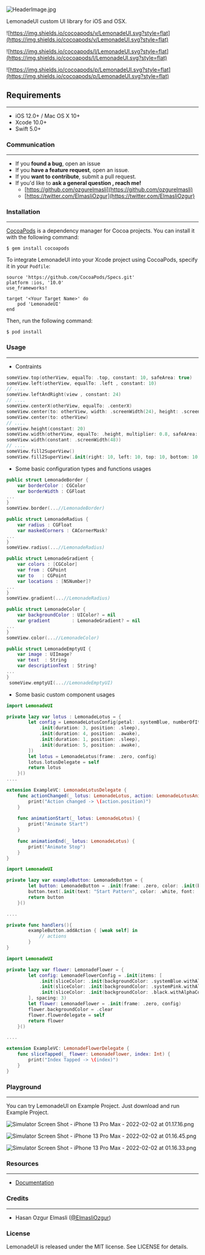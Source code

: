 ![HeaderImage.jpg](https://s3.us-west-2.amazonaws.com/secure.notion-static.com/95ffa0ed-b947-4d22-bd24-b47a66b8f6e5/HeaderImage.jpg?X-Amz-Algorithm=AWS4-HMAC-SHA256&X-Amz-Content-Sha256=UNSIGNED-PAYLOAD&X-Amz-Credential=AKIAT73L2G45EIPT3X45%2F20220201%2Fus-west-2%2Fs3%2Faws4_request&X-Amz-Date=20220201T222820Z&X-Amz-Expires=86400&X-Amz-Signature=fffd73a893422cfda3e177e5f6a6ab8fd9806d545491ecaeb8cc6326834af002&X-Amz-SignedHeaders=host&response-content-disposition=filename%20%3D%22HeaderImage.jpg%22&x-id=GetObject)

LemonadeUI custom UI library for iOS and OSX.

![https://img.shields.io/cocoapods/v/LemonadeUI.svg?style=flat](https://img.shields.io/cocoapods/v/LemonadeUI.svg?style=flat)

![https://img.shields.io/cocoapods/l/LemonadeUI.svg?style=flat](https://img.shields.io/cocoapods/l/LemonadeUI.svg?style=flat)

![https://img.shields.io/cocoapods/p/LemonadeUI.svg?style=flat](https://img.shields.io/cocoapods/p/LemonadeUI.svg?style=flat)

## **Requirements**

---

- iOS 12.0+ / Mac OS X 10+
- Xcode 10.0+
- Swift 5.0+

### **Communication**

---

- If you **found a bug**, open an issue
- If you **have a feature request**, open an issue.
- If you **want to contribute**, submit a pull request.
- If you'd like to **ask a general question , reach me!**
    - [https://github.com/ozgurelmasli](https://github.com/ozgurelmasli)
    - [https://twitter.com/ElmasliOzgur](https://twitter.com/ElmasliOzgur)

### **Installation**

---

[CocoaPods](http://cocoapods.org/) is a dependency manager for Cocoa projects. You can install it with the following command:

```
$ gem install cocoapods
```

To integrate LemonadeUI into your Xcode project using CocoaPods, specify it in your `Podfile`:

```
source 'https://github.com/CocoaPods/Specs.git'
platform :ios, '10.0'
use_frameworks!

target '<Your Target Name>' do
	pod 'LemonadeUI'
end
```

Then, run the following command:

```
$ pod install
```

### Usage

---

- Contraints

```swift
someView.top(otherView, equalTo: .top, constant: 10, safeArea: true)
someView.left(otherView, equalTo: .left , constant: 10)
// ....
someView.leftAndRight(view , constant: 24)
// ....
someView.centerX(otherView, equalTo: .centerX)
someView.center(to: otherView, width: .screenWidth(24), height: .screenHeight())
someView.center(to: otherView)
// ....
someView.height(constant: 20)
someView.width(otherView, equalTo: .height, multiplier: 0.8, safeArea: true)
someView.width(constant: .screenWidth(48))
// .... 
someView.fill2SuperView()
someView.fill2SuperView(.init(right: 10, left: 10, top: 10, bottom: 10))
```

- Some basic configuration types and functions usages

```swift
public struct LemonadeBorder {
    var borderColor : CGColor
    var borderWidth : CGFloat 
...
}
someView.border(...//LemonadeBorder)
```

```swift
public struct LemonadeRadius {
    var radius : CGFloat
    var maskedCorners : CACornerMask?
...
}
someView.radius(...//LemonadeRadius)
```

```swift
public struct LemonadeGradient {
    var colors : [CGColor]
    var from : CGPoint
    var to   : CGPoint
    var locations : [NSNumber]?
...
}
someView.gradient(...//LemonadeRadius)
```

```swift
public struct LemonadeColor {
    var backgroundColor : UIColor? = nil
    var gradient        : LemonadeGradient? = nil
...
}
someView.color(...//LemonadeColor)
```

```swift
public struct LemonadeEmptyUI {
    var image : UIImage?
    var text  : String
    var descriptionText : String?
...
}
 someView.emptyUI(...//LemonadeEmptyUI)
```

- Some basic custom component usages

```swift
import LemonadeUI

private lazy var lotus : LemonadeLotus = {
        let config = LemonadeLotusConfig(petal: .systemBlue, numberOfItems: 8, pattern: [
            .init(duration: 3, position: .sleep),
            .init(duration: 4, position: .awake),
            .init(duration: 1, position: .sleep),
            .init(duration: 5, position: .awake),
        ])
        let lotus = LemonadeLotus(frame: .zero, config)
        lotus.lotusDelegate = self
        return lotus
    }()
....

extension ExampleVC: LemonadeLotusDelegate {
    func actionChanged(_ lotus: LemonadeLotus, action: LemonadeLotusAnimationPatternItem) {
        print("Action changed -> \(action.position)")
    }
    
    func animationStart(_ lotus: LemonadeLotus) {
        print("Animate Start")
    }
    
    func animationEnd(_ lotus: LemonadeLotus) {
        print("Animate Stop")
    }
}
```

```swift
import LemonadeUI

private lazy var exampleButton: LemonadeButton = {
        let button: LemonadeButton = .init(frame: .zero, color: .init(backgroundColor: .systemBlue), radius:.init(radius: 8))
        button.text(.init(text: "Start Pattern", color: .white, font: .systemFont(ofSize: 20), alignment: .center))
        return button
    }()

....

private func handlers(){
        exampleButton.addAction { [weak self] in
            // actions
        }
}
```

```swift
import LemonadeUI

private lazy var flower: LemonadeFlower = {
        let config: LemonadeFlowerConfig = .init(items: [
            .init(sliceColor: .init(backgroundColor: .systemBlue.withAlphaComponent(0.7)), sliceBorder: .init(borderColor: .black, width: 2.0)),
            .init(sliceColor: .init(backgroundColor: .systemPink.withAlphaComponent(0.7)), sliceBorder: .init(borderColor: .black, width: 1.0)),
            .init(sliceColor: .init(backgroundColor: .black.withAlphaComponent(0.7)), sliceBorder: .init(borderColor: .white, width: 2.0), customView: .init(frame: .zero, color: .init(backgroundColor: .orange), radius: .init(radius: 20), border: .init(borderColor: .white, width: 2.0)))
        ], spacing: 3)
        let flower: LemonadeFlower = .init(frame: .zero, config)
        flower.backgroundColor = .clear
        flower.flowerdelegate = self
        return flower
    }()

....

extension ExampleVC: LemonadeFlowerDelegate {
    func sliceTapped(_ flower: LemonadeFlower, index: Int) {
        print("Index Tapped -> \(index)")
    }
}
```

### Playground

---

You can try LemonadeUI on Example Project. Just download and run Example Project. 

![Simulator Screen Shot - iPhone 13 Pro Max - 2022-02-02 at 01.17.16.png](https://s3.us-west-2.amazonaws.com/secure.notion-static.com/c3c24b22-36ba-468e-b36f-f87a68a0b02a/Simulator_Screen_Shot_-_iPhone_13_Pro_Max_-_2022-02-02_at_01.17.16.png?X-Amz-Algorithm=AWS4-HMAC-SHA256&X-Amz-Content-Sha256=UNSIGNED-PAYLOAD&X-Amz-Credential=AKIAT73L2G45EIPT3X45%2F20220201%2Fus-west-2%2Fs3%2Faws4_request&X-Amz-Date=20220201T222918Z&X-Amz-Expires=86400&X-Amz-Signature=4898a1f75dc8c5406ba8a74be90983fd572fa4744674ddd4bd0d9ba0c824e304&X-Amz-SignedHeaders=host&response-content-disposition=filename%20%3D%22Simulator%2520Screen%2520Shot%2520-%2520iPhone%252013%2520Pro%2520Max%2520-%25202022-02-02%2520at%252001.17.16.png%22&x-id=GetObjectng)

![Simulator Screen Shot - iPhone 13 Pro Max - 2022-02-02 at 01.16.45.png](https://s3.us-west-2.amazonaws.com/secure.notion-static.com/3e46feb5-d677-480f-838a-544b2934e5fb/Simulator_Screen_Shot_-_iPhone_13_Pro_Max_-_2022-02-02_at_01.16.45.png?X-Amz-Algorithm=AWS4-HMAC-SHA256&X-Amz-Content-Sha256=UNSIGNED-PAYLOAD&X-Amz-Credential=AKIAT73L2G45EIPT3X45%2F20220201%2Fus-west-2%2Fs3%2Faws4_request&X-Amz-Date=20220201T222935Z&X-Amz-Expires=86400&X-Amz-Signature=e652345bfdd92f0591aed83b2431f5552905eb1e2e35938de089de615774e798&X-Amz-SignedHeaders=host&response-content-disposition=filename%20%3D%22Simulator%2520Screen%2520Shot%2520-%2520iPhone%252013%2520Pro%2520Max%2520-%25202022-02-02%2520at%252001.16.45.png%22&x-id=GetObject=100x20)

![Simulator Screen Shot - iPhone 13 Pro Max - 2022-02-02 at 01.16.33.png](https://s3.us-west-2.amazonaws.com/secure.notion-static.com/a89f8dc4-2f0a-4524-9a45-cf94e9b220a9/Simulator_Screen_Shot_-_iPhone_13_Pro_Max_-_2022-02-02_at_01.16.33.png?X-Amz-Algorithm=AWS4-HMAC-SHA256&X-Amz-Content-Sha256=UNSIGNED-PAYLOAD&X-Amz-Credential=AKIAT73L2G45EIPT3X45%2F20220201%2Fus-west-2%2Fs3%2Faws4_request&X-Amz-Date=20220201T222952Z&X-Amz-Expires=86400&X-Amz-Signature=7efcfff73a3c2927d8de295035a6108183ede8bbe73e4377d2e655ea785f846f&X-Amz-SignedHeaders=host&response-content-disposition=filename%20%3D%22Simulator%2520Screen%2520Shot%2520-%2520iPhone%252013%2520Pro%2520Max%2520-%25202022-02-02%2520at%252001.16.33.png%22&x-id=GetObject)

### **Resources**

---

- [Documentation](https://ozgurelmasli.github.io/lemonadeUI.github.io/)

### **Credits**

---

- Hasan Ozgur Elmasli ([@ElmasliOzgur](https://twitter.com/ElmasliOzgur))

### **License**

LemonadeUI is released under the MIT license. See LICENSE for details.
